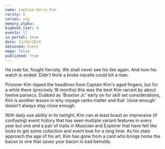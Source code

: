 ```yaml
---
name: Captain Harry Kim
rarity: 5
series: voy
memory_alpha:
bigbook_tier: 9
events: 17
in_portal: true
date: 13/03/2019
obtained: Event
mega: false
published: true
---
```


He rode far, fought fiercely. We shall never see his like again. And now his watch is ended. Didn't think a broke nacelle could kill a man.

Prisoner Kim ripped the headlines from Captain Kim's aged fingers, but for a while there (precisely 18 months) this was the best Kim variant by about twelve parsecs. Dubbed as 'Braxton Jr.' early on for skill set considerations, Kim is another lesson in why voyage ranks matter and that 'close enough' doesn't always stay close enough.

With daily use ability in its twilight, Kim can at least boast an impressive (if confusing) event history that has seen multiple variant features in every year but one and a pair of traits in Musician and Explorer that have felt like locks to get some collection and event love for a long time. As his stats approach the age of his art, Kim has gone from a card who brings home the bacon to one that saves your bacon in bad beholds.
